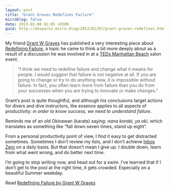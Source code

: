 ```yaml
---
layout: post
title: "Grant Graves Redefines Failure"
microblog: false
date: 2013-02-08 01:05 +0300
guid: http://desparoz.micro.blog/2013/02/07/grant-graves-redefines.html
---
```

<p>My friend <a href="http://static.squarespace.com/static/50125136c4aa13a9a2853087/51552f40e4b0868e8c0e37e6/51552f7ce4b0868e8c0e3dad/1364537212412/#img">Grant W Graves</a> has published a very interesting piece about <a href="http://precisiondiving.com/2013/02/07/redefining-failure/">Redefining Failure</a>, a topic he came to think a bit more deeply about as a result of a discussion he was involved in at a <a href="http://static.squarespace.com/static/50125136c4aa13a9a2853087/51552f40e4b0868e8c0e37e6/51552f7ce4b0868e8c0e3dad/1364537212412/#img">TEDx Manhattan Beach</a> salon event.
<blockquote>“I think we need to redefine failure and change what it means for people. I would suggest that failure is not negative at all. If you are going to change or try to do anything new, it is impossible without failure. In fact, you often learn more from failure than you do from your successes when you are trying to innovate or make changes."</p></blockquote>
<p>Grant’s post is quite thoughtful, and although his conclusions target actions for divers and dive instructors, the essence applies to all aspects of productivity: <em>in order to know success, we need to understand failure</em>.</p>
<p>Reminds me of an old Okinawan (karate) saying: <em>nana korobi, ya oki</em>, which translates as something like “fall down seven times, stand up eight”.</p>
<p>From a personal productivity point of view, I find it easy to get distracted sometimes. Sometimes I don’t review my lists, and I don’t achieve <a href="http://djp.me/iz/">Inbox Zero</a> on a daily basis. But that doesn’t mean I give up. I double down, learn from what went wrong, and do better next time.</p>
<p>I’m going to stop writing now, and head out for a swim. I’ve learned that if I don’t get to the pool at the right time, it gets crowded. Especially on a beautiful Summer weekday.</p>
<p>Read <a href="http://precisiondiving.com/2013/02/07/redefining-failure/">Redefining Failure by Grant W Graves</a></p>

